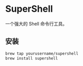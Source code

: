 # SuperShell

一个强大的 Shell 命令行工具。

## 安装

```bash
brew tap yourusername/supershell
brew install supershell